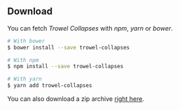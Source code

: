 ## Download

You can fetch *Trowel Collapses* with *npm*, *yarn* or *bower*.

```bash
# With bower
$ bower install --save trowel-collapses

# With npm
$ npm install --save trowel-collapses

# With yarn
$ yarn add trowel-collapses
```

You can also download a zip archive [right here](https://github.com/FriendsOfTrowel/Collapses/archive/master.zip).
